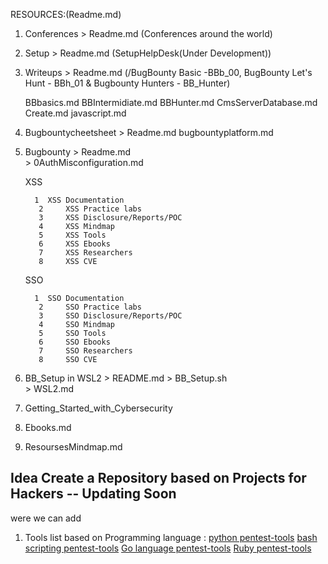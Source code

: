 RESOURCES:(Readme.md)

1. Conferences > Readme.md (Conferences around the world)
2. Setup  > Readme.md (SetupHelpDesk(Under Development))
3. Writeups > Readme.md (/BugBounty Basic -BBb_00, BugBounty Let's Hunt - BBh_01 & Bugbounty Hunters - BB_Hunter)
      
      BBbasics.md
      BBIntermidiate.md
      BBHunter.md
      CmsServerDatabase.md 
      Create.md
      javascript.md

4. Bugbountycheetsheet > Readme.md
      bugbountyplatform.md

5. Bugbounty > Readme.md  
             > 0AuthMisconfiguration.md
             
      XSS
         
         1 	XSS Documentation
          2 	XSS Practice labs
          3 	XSS Disclosure/Reports/POC
          4 	XSS Mindmap
          5 	XSS Tools
          6 	XSS Ebooks
          7 	XSS Researchers
          8 	XSS CVE
      
      SSO 
         
         1 	SSO Documentation
          2 	SSO Practice labs
          3 	SSO Disclosure/Reports/POC
          4 	SSO Mindmap
          5 	SSO Tools
          6 	SSO Ebooks
          7 	SSO Researchers
          8 	SSO CVE

6. BB_Setup in WSL2 > README.md 
                    > BB_Setup.sh  
                    > WSL2.md
           
7. Getting_Started_with_Cybersecurity 
8. Ebooks.md
9. ResoursesMindmap.md


## Idea Create a Repository based on Projects for Hackers -- Updating Soon
were we can add
1. Tools list based on Programming language :
[python pentest-tools](https://github.com/dloss/python-pentest-tools)
[bash scripting pentest-tools](https://github.com/dloss/python-pentest-tools)
[Go language pentest-tools](https://github.com/dloss/python-pentest-tools)
[Ruby pentest-tools](https://github.com/dloss/python-pentest-tools)
